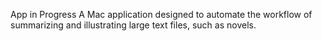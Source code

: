 App in Progress
A Mac application designed to automate the workflow of summarizing and illustrating large text files, such as novels.
